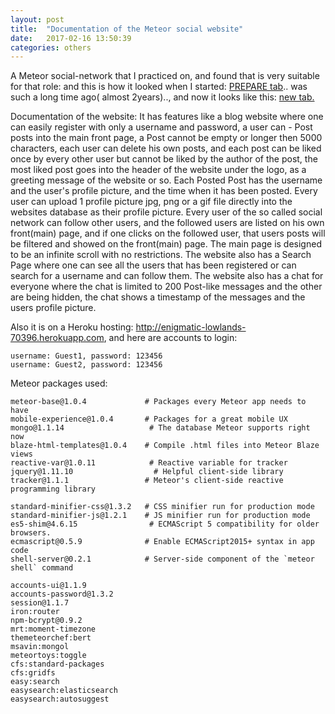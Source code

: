 ```yaml
---
layout: post
title:  "Documentation of the Meteor social website"
date:   2017-02-16 13:50:39
categories: others
---
```


A Meteor social-network that I practiced on, and found that is very suitable for that role: and this is how it looked when I started: <a href= "https://zhivkoz.github.io/Portfolio/static/projects/Old-but-nocomment.PNG">PREPARE tab</a>.. was such a long time ago( almost 2years).., and now it looks like this:
<a href="https://zhivkoz.github.io/Portfolio/static/projects/change-is.PNG">new tab.</a>

Documentation of the website:
It has features like a blog website where one can easily register with only a username and password, a user can - Post posts into the main front page, a Post cannot be empty or longer then 5000 characters, each user can delete his own posts, and each post can be liked once by every other user but cannot be liked by the author of the post, the most liked post goes into the header of the website under the logo, as a greeting message of the website or so. Each Posted Post has the username and the user's profile picture, and the time when it has been posted. Every user can upload 1 profile picture jpg, png or a gif file directly into the websites database as their profile picture. Every user of the so called social network can follow other users, and the followed users are listed on his own front(main) page, and if one clicks on the followed user, that users posts will be filtered and showed on the front(main) page. The main page is designed to be an infinite scroll with no restrictions. The website also has a Search Page where one can see all the users that has been registered or can search for a username and can follow them. The website also has a chat for everyone where the chat is limited to 200 Post-like messages and the other are being hidden, the chat shows a timestamp of the messages and the users profile picture.  


Also it is on a Heroku hosting: <a href="http://enigmatic-lowlands-70396.herokuapp.com">http://enigmatic-lowlands-70396.herokuapp.com</a>, and here are accounts to login:

    username: Guest1, password: 123456
    username: Guest2, password: 123456

Meteor packages used:

    meteor-base@1.0.4             # Packages every Meteor app needs to have
    mobile-experience@1.0.4       # Packages for a great mobile UX
    mongo@1.1.14                   # The database Meteor supports right now
    blaze-html-templates@1.0.4    # Compile .html files into Meteor Blaze views
    reactive-var@1.0.11            # Reactive variable for tracker
    jquery@1.11.10                  # Helpful client-side library
    tracker@1.1.1                 # Meteor's client-side reactive programming library

    standard-minifier-css@1.3.2   # CSS minifier run for production mode
    standard-minifier-js@1.2.1    # JS minifier run for production mode
    es5-shim@4.6.15                # ECMAScript 5 compatibility for older browsers.
    ecmascript@0.5.9              # Enable ECMAScript2015+ syntax in app code
    shell-server@0.2.1            # Server-side component of the `meteor shell` command

    accounts-ui@1.1.9
    accounts-password@1.3.2
    session@1.1.7
    iron:router
    npm-bcrypt@0.9.2
    mrt:moment-timezone
    themeteorchef:bert
    msavin:mongol
    meteortoys:toggle
    cfs:standard-packages
    cfs:gridfs
    easy:search
    easysearch:elasticsearch
    easysearch:autosuggest
